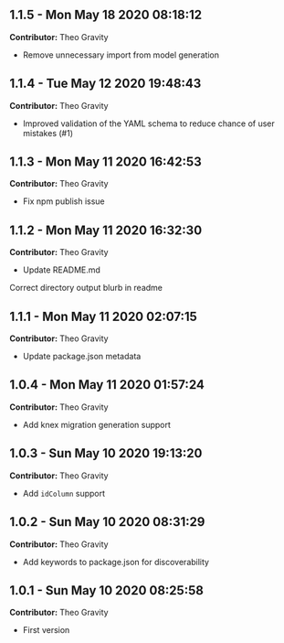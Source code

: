 ## 1.1.5 - Mon May 18 2020 08:18:12

**Contributor:** Theo Gravity

- Remove unnecessary import from model generation

## 1.1.4 - Tue May 12 2020 19:48:43

**Contributor:** Theo Gravity

- Improved validation of the YAML schema to reduce chance of user mistakes (#1)

## 1.1.3 - Mon May 11 2020 16:42:53

**Contributor:** Theo Gravity

- Fix npm publish issue

## 1.1.2 - Mon May 11 2020 16:32:30

**Contributor:** Theo Gravity

- Update README.md

Correct directory output blurb in readme

## 1.1.1 - Mon May 11 2020 02:07:15

**Contributor:** Theo Gravity

- Update package.json metadata

## 1.0.4 - Mon May 11 2020 01:57:24

**Contributor:** Theo Gravity

- Add knex migration generation support

## 1.0.3 - Sun May 10 2020 19:13:20

**Contributor:** Theo Gravity

- Add `idColumn` support

## 1.0.2 - Sun May 10 2020 08:31:29

**Contributor:** Theo Gravity

- Add keywords to package.json for discoverability

## 1.0.1 - Sun May 10 2020 08:25:58

**Contributor:** Theo Gravity

- First version

